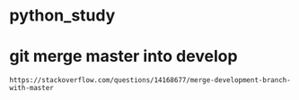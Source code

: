# python_study

# git merge master into develop
	https://stackoverflow.com/questions/14168677/merge-development-branch-with-master
